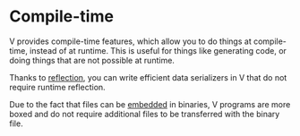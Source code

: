 # Compile-time

V provides compile-time features, which allow you to do things at compile-time, instead of at runtime.
This is useful for things like generating code, or doing things that are not possible at runtime.

Thanks to [reflection](./reflection.md), 
you can write efficient data serializers in V that do not require runtime reflection.

Due to the fact that files can be [embedded](./file-embedding.md) 
in binaries, V programs are more boxed and do not require additional files to be transferred with the binary file.
